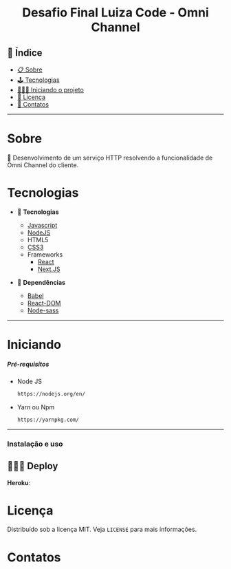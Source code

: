 <h1 align="center"> Desafio Final Luiza Code - Omni Channel </h1>

## 📕 Índice

- [📋 Sobre](#Sobre)
- [🕹 Tecnologias](#Tecnologias)
- [🧑🏽‍💻 Iniciando o projeto](#Iniciando)
- [📝 Licença](#Licença)
- [🦸 Contatos](#Contatos)

<hr>

<!-- About -->

# Sobre

<p align="left"> 📡 Desenvolvimento de um serviço HTTP resolvendo a funcionalidade de Omni Channel do cliente. </p>

<!-- TECHNOLOGIES -->

# Tecnologias

- 🧩 **Tecnologias**
  - [Javascript](https://developer.mozilla.org/pt-BR/docs/Web/JavaScript)
  - [NodeJS](https://nodejs.org/en/)
  - HTML5
  - [CSS3](https://developer.mozilla.org/pt-BR/docs/Web/CSS/)
  - Frameworks
    - [React](https://pt-br.reactjs.org/)
    - [Next.JS](https://nextjs.org/)
   
- 🧲 **Dependências**
  - [Babel](https://babeljs.io/)
  - [React-DOM](https://pt-br.reactjs.org/docs/react-dom.html)
  - [Node-sass](https://www.npmjs.com/package/node-sass)

<hr>

<!-- TECHNOLOGIES -->

# Iniciando

##### Pré-requisitos

- Node JS

  ```sh
  https://nodejs.org/en/
  ```

- Yarn ou Npm

  ```sh
  https://yarnpkg.com/
  ```

<hr>

### Instalação e uso



## 👨🏽‍🚀 Deploy 
**__Heroku__**: 


# Licença

Distribuído sob a licença MIT. Veja `LICENSE` para mais informações.

<!-- CONTACT -->

# Contatos


